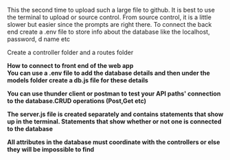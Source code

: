 This the second time to upload such a large file to github. It is best to use the terminal to upload or source control. From source control, it is a little slower but easier since the prompts are right there. 
To connect the back end create a .env file to store info about the database like the localhost, password, d name etc

Create a controller folder and a routes folder 

<b>How to connect to front end of the web app<b><br>
You can use a .env file to add the database details and then under the models folder create a db.js file for these details

You can use thunder client or postman to test your API paths' connection to the database.CRUD operations (Post,Get etc)

The server.js file is created separately and contains statements that show up in the terminal. Statements that show whether or not one is connected to the database 
 

All attributes in the database must coordinate with the controllers or else they will be impossible to find 




